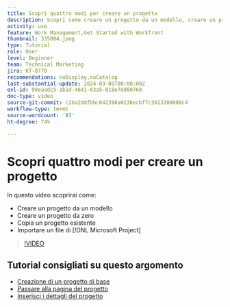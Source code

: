 ```yaml
---
title: Scopri quattro modi per creare un progetto
description: Scopri come creare un progetto da un modello, creare un progetto da zero, copiare un progetto esistente o importare un file di  [!DNL Microsoft Project] .
activity: use
feature: Work Management,Get Started with Workfront
thumbnail: 335084.jpeg
type: Tutorial
role: User
level: Beginner
team: Technical Marketing
jira: KT-8770
recommendations: noDisplay,noCatalog
last-substantial-update: 2024-03-05T00:00:00Z
exl-id: 98eaadc5-1b1d-4641-83a5-818e7dd60769
doc-type: video
source-git-commit: c2ba2ddfbbc642398a0136ecbf7c3613208080c4
workflow-type: tm+mt
source-wordcount: '83'
ht-degree: 74%

---
```


# Scopri quattro modi per creare un progetto

In questo video scoprirai come:

* Creare un progetto da un modello
* Creare un progetto da zero
* Copia un progetto esistente
* Importare un file di [!DNL Microsoft Project]

>[!VIDEO](https://video.tv.adobe.com/v/335084/?quality=12&learn=on)

## Tutorial consigliati su questo argomento

* [Creazione di un progetto di base](https://experienceleague.adobe.com/en/docs/workfront-learn/tutorials-workfront/manage-work/projects/understand-basic-project-creation)
* [Passare alla pagina del progetto](https://experienceleague.adobe.com/en/docs/workfront-learn/tutorials-workfront/manage-work/projects/navigate-the-project-page)
* [Inserisci i dettagli del progetto](https://experienceleague.adobe.com/en/docs/workfront-learn/tutorials-workfront/manage-work/projects/fill-in-the-project-details)

